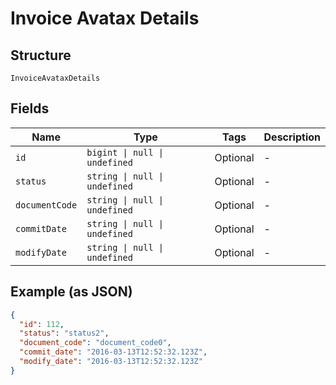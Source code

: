
# Invoice Avatax Details

## Structure

`InvoiceAvataxDetails`

## Fields

| Name | Type | Tags | Description |
|  --- | --- | --- | --- |
| `id` | `bigint \| null \| undefined` | Optional | - |
| `status` | `string \| null \| undefined` | Optional | - |
| `documentCode` | `string \| null \| undefined` | Optional | - |
| `commitDate` | `string \| null \| undefined` | Optional | - |
| `modifyDate` | `string \| null \| undefined` | Optional | - |

## Example (as JSON)

```json
{
  "id": 112,
  "status": "status2",
  "document_code": "document_code0",
  "commit_date": "2016-03-13T12:52:32.123Z",
  "modify_date": "2016-03-13T12:52:32.123Z"
}
```

